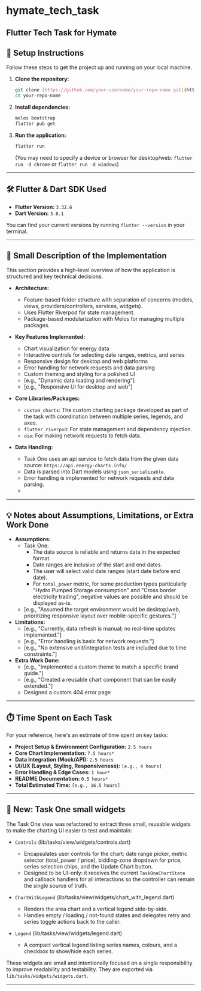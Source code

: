 # hymate_tech_task

Flutter Tech Task for Hymate
---

## 🚀 Setup Instructions

Follow these steps to get the project up and running on your local machine.

1. **Clone the repository:**
   ```bash
   git clone [https://github.com/your-username/your-repo-name.git](https://github.com/your-username/your-repo-name.git)
   cd your-repo-name
   ```
2. **Install dependencies:**
   ```bash
   melos bootstrap
   flutter pub get
   ```
3. **Run the application:**
   ```bash
   flutter run
   ```
   (You may need to specify a device or browser for desktop/web: `flutter run -d chrome` or
   `flutter run -d windows`)

---

## 🛠️ Flutter & Dart SDK Used

* **Flutter Version:** `3.32.6`
* **Dart Version:** `3.8.1`

You can find your current versions by running `flutter --version` in your terminal.

---

## 📝 Small Description of the Implementation

This section provides a high-level overview of how the application is structured and key technical
decisions.

* **Architecture:**
    * Feature-based folder structure with separation of concerns (models, views,
      providers/controllers, services, widgets).
    * Uses Flutter Riverpod for state management.
    * Package-based modularization with Melos for managing multiple packages.

* **Key Features Implemented:**
    * Chart visualization for energy data
    * Interactive controls for selecting date ranges, metrics, and series
    * Responsive design for desktop and web platforms
    * Error handling for network requests and data parsing
    * Custom theming and styling for a polished UI
    * [e.g., "Dynamic data loading and rendering"]
    * [e.g., "Responsive UI for desktop and web"]

* **Core Libraries/Packages:**
    * `custom_charts`: The custom charting package developed as part of the task with coordination
      between multiple series, legends, and axes.
    * `flutter_riverpod`: For state management and dependency injection.
    * `dio`: For making network requests to fetch data.

* **Data Handling:**
    * Task One uses an api service to fetch data from the given data source:
      `https://api.energy-charts.info/`
    * Data is parsed into Dart models using `json_serializable`.
    * Error handling is implemented for network requests and data parsing.
    *

---

## 💡 Notes about Assumptions, Limitations, or Extra Work Done

* **Assumptions:**
    * Task One:
        * The data source is reliable and returns data in the expected format.
        * Date ranges are inclusive of the start and end dates.
        * The user will select valid date ranges (start date before end date).
        * For `total_power` metric, for some production types particularly "Hydro Pumped Storage
          consumption" and "Cross border electricity trading",
          negative values are possible and should be displayed as-is.
    * [e.g., "Assumed the target environment would be desktop/web, prioritizing responsive layout over mobile-specific gestures."]
* **Limitations:**
    * [e.g., "Currently, data refresh is manual; no real-time updates implemented."]
    * [e.g., "Error handling is basic for network requests."]
    * [e.g., "No extensive unit/integration tests are included due to time constraints."]
* **Extra Work Done:**
    * [e.g., "Implemented a custom theme to match a specific brand guide."]
    * [e.g., "Created a reusable chart component that can be easily extended."]
    * Designed a custom 404 error page

---

## ⏱️ Time Spent on Each Task

For your reference, here's an estimate of time spent on key tasks:

* **Project Setup & Environment Configuration:** `2.5 hours`
* **Core Chart Implementation:** `7.5 hours*`
* **Data Integration (Mock/API):** `2.5 hours`
* **UI/UX (Layout, Styling, Responsiveness):** `[e.g., 4 hours]`
* **Error Handling & Edge Cases:** `1 hour*`
* **README Documentation:** `0.5 hours*`
* **Total Estimated Time:** `[e.g., 16.5 hours]`

---

## 🧩 New: Task One small widgets

The Task One view was refactored to extract three small, reusable widgets to make the charting UI
easier to test and maintain:

- `Controls` (lib/tasks/view/widgets/controls.dart)
    - Encapsulates user controls for the chart: date range picker, metric selector (total_power /
      price), bidding-zone dropdown for price, series selection chips, and the Update Chart button.
    - Designed to be UI-only: it receives the current `TaskOneChartState` and callback handlers for
      all interactions so the controller can remain the single source of truth.

- `ChartWithLegend` (lib/tasks/view/widgets/chart_with_legend.dart)
    - Renders the area chart and a vertical legend side-by-side.
    - Handles empty / loading / not-found states and delegates retry and series toggle actions back
      to the caller.

- `Legend` (lib/tasks/view/widgets/legend.dart)
    - A compact vertical legend listing series names, colours, and a checkbox to show/hide each
      series.

These widgets are small and intentionally focused on a single responsibility to improve readability
and testability. They are exported via `lib/tasks/widgets/widgets.dart`.

---
